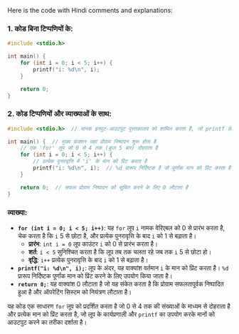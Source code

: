 Here is the code with Hindi comments and explanations:

### **1. कोड बिना टिप्पणियों के:**
```c
#include <stdio.h>

int main() {
    for (int i = 0; i < 5; i++) {
        printf("i: %d\n", i);
    }

    return 0;
}
```

### **2. कोड टिप्पणियों और व्याख्याओं के साथ:**
```c
#include <stdio.h>  // मानक इनपुट-आउटपुट पुस्तकालय को शामिल करता है, जो printf फ़ंक्शन के लिए आवश्यक है

int main() {  // मुख्य फ़ंक्शन जहां प्रोग्राम निष्पादन शुरू होता है
    // एक 'for' लूप जो 0 से 4 तक (कुल 5 बार) दोहराता है
    for (int i = 0; i < 5; i++) {
        // प्रत्येक पुनरावृत्ति में 'i' के मान को प्रिंट करता है
        printf("i: %d\n", i);  // %d प्रारूप निर्दिष्टक है जो पूर्णांक मान को प्रिंट करता है
    }

    return 0;  // सफल प्रोग्राम निष्पादन को सूचित करने के लिए 0 लौटाता है
}
```

### व्याख्या:
- **`for (int i = 0; i < 5; i++)`**: यह `for` लूप `i` नामक वेरिएबल को 0 से प्रारंभ करता है, चेक करता है कि `i` 5 से छोटा है, और प्रत्येक पुनरावृत्ति के बाद `i` को 1 से बढ़ाता है।
  - **प्रारंभ**: `int i = 0` लूप काउंटर `i` को 0 से प्रारंभ करता है।
  - **शर्त**: `i < 5` सुनिश्चित करता है कि लूप तब तक चलता रहे जब तक `i` 5 से छोटा हो।
  - **वृद्धि**: `i++` प्रत्येक पुनरावृत्ति के बाद `i` को 1 से बढ़ाता है।
- **`printf("i: %d\n", i);`**: लूप के अंदर, यह वाक्यांश वर्तमान `i` के मान को प्रिंट करता है। `%d` प्रारूप निर्दिष्टक पूर्णांक मान को प्रिंट करने के लिए उपयोग किया जाता है।
- **`return 0;`**: यह वाक्यांश 0 लौटाता है जो यह संकेत करता है कि प्रोग्राम सफलतापूर्वक निष्पादित हुआ है और ऑपरेटिंग सिस्टम को नियंत्रण लौटाता है।

यह कोड एक साधारण `for` लूप को प्रदर्शित करता है जो 0 से 4 तक की संख्याओं के माध्यम से दोहराता है और प्रत्येक मान को प्रिंट करता है, जो लूप के कार्यप्रणाली और `printf` का उपयोग करके मानों को आउटपुट करने का तरीका दर्शाता है।
